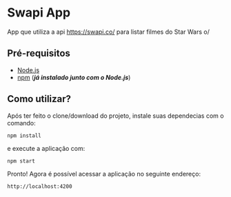 # Swapi App

App que utiliza a api https://swapi.co/ para listar filmes do Star Wars o/

## Pré-requisitos

- [Node.js](https://nodejs.org/)
- [npm](https://www.npmjs.com/) (***já instalado junto com o Node.js***)

## Como utilizar?

Após ter feito o clone/download do projeto, instale suas dependecias com o comando:

`npm install`

e execute a aplicação com:

`npm start`

Pronto! Agora é possível acessar a aplicação no seguinte endereço:

`http://localhost:4200`
